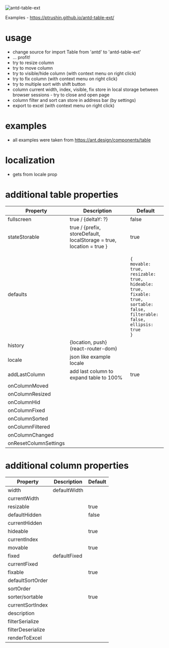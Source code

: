 ![antd-table-ext](https://user-images.githubusercontent.com/31502778/219711126-03bb3eed-9a03-44c1-9316-4b98e5b932b6.gif)

Examples - https://ptrushin.github.io/antd-table-ext/

# usage
* change source for import Table from 'antd' to 'antd-table-ext'
* ... profit!
* try to resize column
* try to move column
* try to visible/hide column (with context menu on right click)
* try to fix column (with context menu on right click)
* try to multiple sort with shift button
* column current width, index, visible, fix store in local storage between browser sessions - try to close and open page
* column filter and sort can store in address bar (by settings)
* export to excel (with context menu on right click)

# examples
* all examples were taken from https://ant.design/components/table

# localization
* gets from locale prop

# additional table properties
Property | Description| Default
-|-|-
fullscreen | true / {deltaY: ?} | false
stateStorable | true / {prefix, storeDefault, localStorage = true, location = true } | true
defaults | | <code><br/>{<br/>movable: true,<br/>resizable: true,<br/>hideable: true,<br/>fixable: true,<br/>sortable: false,<br/>filterable: false,<br/>ellipsis: true<br/>}</code>
history | {location, push} (react-router-dom) |
locale | json like example locale |
addLastColumn | add last column to expand table to 100% | true
onColumnMoved ||
onColumnResized ||
onColumnHid ||
onColumnFixed ||
onColumnSorted ||
onColumnFiltered ||
onColumnChanged ||
onResetColumnSettings ||

# additional column properties
Property | Description| Default
-|-|-
width | defaultWidth |
currentWidth || 
resizable || true
defaultHidden || false
currentHidden || 
hideable || true
currentIndex ||
movable || true
fixed | defaultFixed |
currentFixed ||
fixable || true
defaultSortOrder ||
sortOrder || 
sorter/sortable || true
currentSortIndex ||
description ||
filterSerialize ||
filterDeserialize ||
renderToExcel ||

